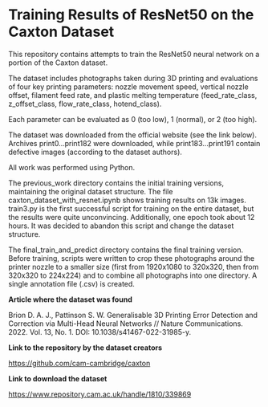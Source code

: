 # Training Results of ResNet50 on the Caxton Dataset

This repository contains attempts to train the ResNet50 neural network on a portion of the Caxton dataset.

The dataset includes photographs taken during 3D printing and evaluations of four key printing parameters: nozzle movement speed, vertical nozzle offset, filament feed rate, and plastic melting temperature (feed_rate_class, z_offset_class, flow_rate_class, hotend_class).

Each parameter can be evaluated as 0 (too low), 1 (normal), or 2 (too high).

The dataset was downloaded from the official website (see the link below). Archives print0...print182 were downloaded, while print183...print191 contain defective images (according to the dataset authors).

All work was performed using Python.

The previous_work directory contains the initial training versions, maintaining the original dataset structure. The file caxton_dataset_with_resnet.ipynb shows training results on 13k images. train3.py is the first successful script for training on the entire dataset, but the results were quite unconvincing. Additionally, one epoch took about 12 hours. It was decided to abandon this script and change the dataset structure.

The final_train_and_predict directory contains the final training version. Before training, scripts were written to crop these photographs around the printer nozzle to a smaller size (first from 1920x1080 to 320x320, then from 320x320 to 224x224) and to combine all photographs into one directory. A single annotation file (.csv) is created.

**Article where the dataset was found**

Brion D. A. J., Pattinson S. W. Generalisable 3D Printing Error Detection and Correction via Multi-Head Neural Networks // Nature Communications. 2022. Vol. 13, No. 1. DOI: 10.1038/s41467-022-31985-y.

**Link to the repository by the dataset creators**

https://github.com/cam-cambridge/caxton

**Link to download the dataset**

https://www.repository.cam.ac.uk/handle/1810/339869
